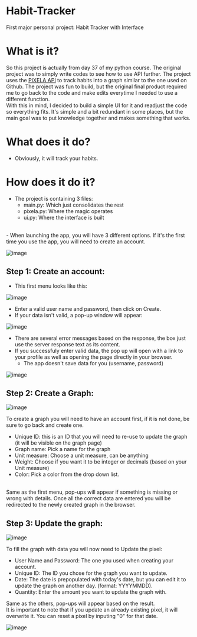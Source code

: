# Habit-Tracker
First major personal project: Habit Tracker with Interface

# What is it?
So this project is actually from day 37 of my python course. The original project was to simply write codes to see how to use API further.
The project uses the [PIXELA API](https://docs.pixe.la/) to track habits into a graph similar to the one used on Github. 
The project was fun to build, but the original final product required me to go back to the code and make edits everytime I needed to use a different function.<br />
With this in mind, I decided to build a simple UI for it and readjust the code so everything fits.
It's simple and a bit redundant in some places, but the main goal was to put knowledge together and makes something that works.

# What does it do?
- Obviously, it will track your habits.

# How does it do it?
- The project is containing 3 files:
     - main.py: Which just consolidates the rest
     -  pixela.py: Where the magic operates
     -  ui.py: Where the interface is built
<br />
- When launching the app, you will have 3 different options. If it's the first time you use the app, you will need to create an account.

![image](https://github.com/Rokobolo/Habit-Tracker/assets/139471568/a6ca3734-5ee7-483c-829b-68e916d06677)

## Step 1: Create an account:
- This first menu looks like this:

![image](https://github.com/Rokobolo/Habit-Tracker/assets/139471568/05a5b138-eba3-44cc-a5fa-4decc6e9e9d6)

- Enter a valid user name and password, then click on Create.
- If your data isn't valid, a pop-up window will appear:

![image](https://github.com/Rokobolo/Habit-Tracker/assets/139471568/ff3609a6-d4f8-4ea3-a8a4-b95272fdbca7)

- There are several error messages based on the response, the box just use the server response text as its content.
- If you successfuly enter valid data, the pop up will open with a link to your profile as well as opening the page directly in your browser.
     - The app doesn't save data for you (username, password)

![image](https://github.com/Rokobolo/Habit-Tracker/assets/139471568/3d3d4cd6-006f-455c-b494-ec8a0044ded5)

## Step 2: Create a Graph:

![image](https://github.com/Rokobolo/Habit-Tracker/assets/139471568/ef58e0d4-5ade-4540-8126-a4b2c23cfc61)

To create a graph you will need to have an account first, if it is not done, be sure to go back and create one.

- Unique ID: this is an ID that you will need to re-use to update the graph (it will be visible on the graph page)
- Graph name: Pick a name for the graph
- Unit measure: Choose a unit measure, can be anything
- Weight: Choose if you want it to be integer or decimals (based on your Unit measure)
- Color: Pick a color from the drop down list.
<br />
Same as the first menu, pop-ups will appear if something is missing or wrong with details. Once all the correct data are entered you will be redirected to the newly created graph in the browser.

## Step 3: Update the graph:

![image](https://github.com/Rokobolo/Habit-Tracker/assets/139471568/16519100-8221-4bb9-b171-e4e32b67b041)

To fill the graph with data you will now need to Update the pixel:

- User Name and Password: The one you used when creating your account.
- Unique ID: The ID you chose for the graph you want to update.
- Date: The date is prepopulated with today's date, but you can edit it to update the graph on another day. (format: YYYYMMDD).
- Quantity: Enter the amount you want to update the graph with.

Same as the others, pop-ups will appear based on the result. <br />
It is important to note that if you update an already existing pixel, it will overwrite it. You can reset a pixel by inputing "0" for that date.

![image](https://github.com/Rokobolo/Habit-Tracker/assets/139471568/2fdeda43-16f4-4789-8253-745d5d598b97)
